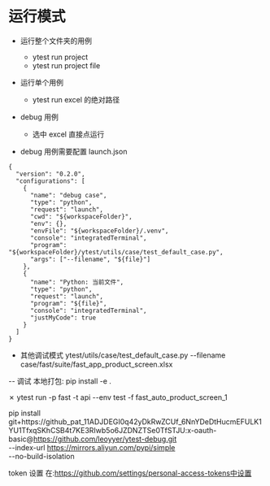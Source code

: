 # 运行模式

- 运行整个文件夹的用例
  - ytest run project
  - ytest run project file
- 运行单个用例
  - ytest run excel 的绝对路径
- debug 用例

  - 选中 excel 直接点运行

- debug 用例需要配置 launch.json

```
{
  "version": "0.2.0",
  "configurations": [
    {
      "name": "debug case",
      "type": "python",
      "request": "launch",
      "cwd": "${workspaceFolder}",
      "env": {},
      "envFile": "${workspaceFolder}/.venv",
      "console": "integratedTerminal",
      "program": "${workspaceFolder}/ytest/utils/case/test_default_case.py",
      "args": ["--filename", "${file}"]
    },
    {
      "name": "Python: 当前文件",
      "type": "python",
      "request": "launch",
      "program": "${file}",
      "console": "integratedTerminal",
      "justMyCode": true
    }
  ]
}

```

- 其他调试模式
  ytest/utils/case/test_default_case.py --filename case/fast/suite/fast_app_product_screen.xlsx

-- 调试
本地打包:
pip install -e .

✗ ytest run -p fast -t api --env test -f fast_auto_product_screen_1

pip install git+https://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:x-oauth-basic@https://github.com/leoyyer/ytest-debug.git \
 --index-url https://mirrors.aliyun.com/pypi/simple \
 --no-build-isolation

token 设置 在:https://github.com/settings/personal-access-tokens中设置

